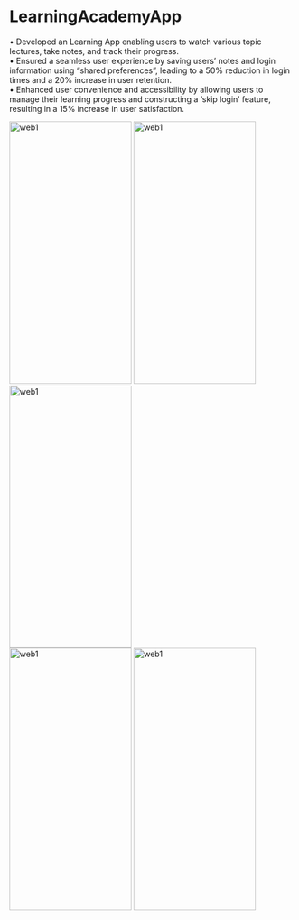 # LearningAcademyApp

•	Developed an Learning App enabling users to watch various topic lectures, take notes, and track their progress.
<br>•	Ensured a seamless user experience by saving users’ notes and login information using “shared preferences”, leading to a 50% reduction in login times and a 20% increase in user retention.
<br>•	Enhanced user convenience and accessibility by allowing users to manage their learning progress and constructing a ‘skip login’ feature, resulting in a 15% increase in user satisfaction.

<img width="216" height="465" alt="web1" src="https://github.com/YashrajsinhChauhan/LearningAcademyApp/assets/90960084/72c183e9-3810-41f0-a582-5af2508383cb">
<img width="216" height="465" alt="web1" src="https://github.com/YashrajsinhChauhan/LearningAcademyApp/assets/90960084/ee75255d-9f94-4770-a6fb-0a82ac86b22a">
<img width="216" height="465" alt="web1" src="https://github.com/YashrajsinhChauhan/LearningAcademyApp/assets/90960084/be3bea60-b6ab-4f33-ad5b-3c21acc079f4">
<br>
<img width="216" height="465" alt="web1" src="https://github.com/YashrajsinhChauhan/LearningAcademyApp/assets/90960084/62d95a11-76b5-47c9-9f09-295ab6f9aa28">
<img width="216" height="465" alt="web1" src="https://github.com/YashrajsinhChauhan/LearningAcademyApp/assets/90960084/5325ac80-a606-43a9-a3a2-31e1f11bc10e">
